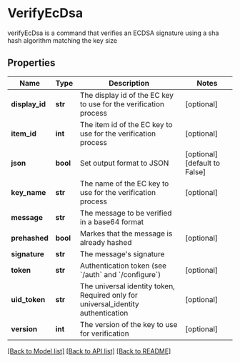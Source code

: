 # VerifyEcDsa

verifyEcDsa is a command that verifies an ECDSA signature using a sha hash algorithm matching the key size
## Properties
Name | Type | Description | Notes
------------ | ------------- | ------------- | -------------
**display_id** | **str** | The display id of the EC key to use for the verification process | [optional] 
**item_id** | **int** | The item id of the EC key to use for the verification process | [optional] 
**json** | **bool** | Set output format to JSON | [optional] [default to False]
**key_name** | **str** | The name of the EC key to use for the verification process | [optional] 
**message** | **str** | The message to be verified in a base64 format | 
**prehashed** | **bool** | Markes that the message is already hashed | [optional] 
**signature** | **str** | The message&#39;s signature | 
**token** | **str** | Authentication token (see &#x60;/auth&#x60; and &#x60;/configure&#x60;) | [optional] 
**uid_token** | **str** | The universal identity token, Required only for universal_identity authentication | [optional] 
**version** | **int** | The version of the key to use for verification | [optional] 

[[Back to Model list]](../README.md#documentation-for-models) [[Back to API list]](../README.md#documentation-for-api-endpoints) [[Back to README]](../README.md)


